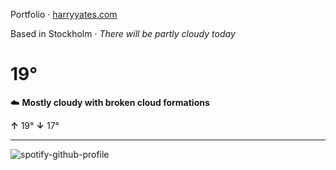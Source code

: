 Portfolio · [harryyates.com](https://harryyates.com)

<!-- WEATHER_START -->
Based in Stockholm · *There will be partly cloudy today*

# 19°
☁️ **Mostly cloudy with broken cloud formations**

**↑** 19° **↓** 17°

---
<!-- WEATHER_END -->

<p align="left">
  <a>
    <img src="https://spotify-github-profile.kittinanx.com/api/view?uid=bigbello&cover_image=true&theme=natemoo-re&show_offline=true&background_color=121212&interchange=false&bar_color=53b14f&bar_color_cover=false" alt="spotify-github-profile">
  </a>
</p>